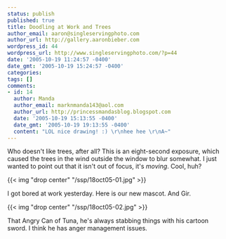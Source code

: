 ```yaml
---
status: publish
published: true
title: Doodling at Work and Trees
author_email: aaron@singleservingphoto.com
author_url: http://gallery.aaronbieber.com
wordpress_id: 44
wordpress_url: http://www.singleservingphoto.com/?p=44
date: '2005-10-19 11:24:57 -0400'
date_gmt: '2005-10-19 15:24:57 -0400'
categories:
tags: []
comments:
- id: 14
  author: Manda
  author_email: marknmanda143@aol.com
  author_url: http://princessmandasblog.blogspot.com
  date: '2005-10-19 15:13:55 -0400'
  date_gmt: '2005-10-19 19:13:55 -0400'
  content: "LOL nice drawing! :) \r\nhee hee \r\nA~"
---
```

Who doesn't like trees, after all? This is an eight-second exposure,
which caused the trees in the wind outside the window to blur somewhat.
I just wanted to point out that it isn't out of focus, it's _moving_.
Cool, huh?

{{< img "drop center" "/ssp/18oct05-01.jpg" >}}

I got bored at work yesterday. Here is our new mascot. And Gir.

{{< img "drop center" "/ssp/18oct05-02.jpg" >}}

That Angry Can of Tuna, he's always stabbing things with his cartoon
sword. I think he has anger management issues.
